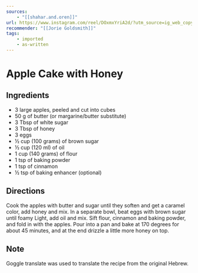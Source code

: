 ```yaml
---
sources: 
    - "[[shahar.and.oren]]"
url: https://www.instagram.com/reel/DOxmxYriA2d/?utm_source=ig_web_copy_link
recommender: "[[Jorie Goldsmith]]"
tags:
    - imported
    - as-written
---
```

# Apple Cake with Honey
## Ingredients
- 3 large apples, peeled and cut into cubes
- 50 g of butter (or margarine/butter substitute)
- 3 Tbsp of white sugar
- 3 Tbsp of honey
- 3 eggs
- ½ cup (100 grams) of brown sugar
- ½ cup (120 ml) of oil
- 1 cup (140 grams) of flour
- 1 tsp of baking powder
- 1 tsp of cinnamon
- ½ tsp of baking enhancer (optional)

## Directions
Cook the apples with butter and sugar until they soften and get a caramel color, add honey and mix. In a separate bowl, beat eggs with brown sugar until foamy Light, add oil and mix. Sift flour, cinnamon and baking powder, and fold in with the apples. Pour into a pan and bake at 170 degrees for about 45 minutes, and at the end drizzle a little more honey on top.

## Note
Goggle translate was used to translate the recipe from the original Hebrew.